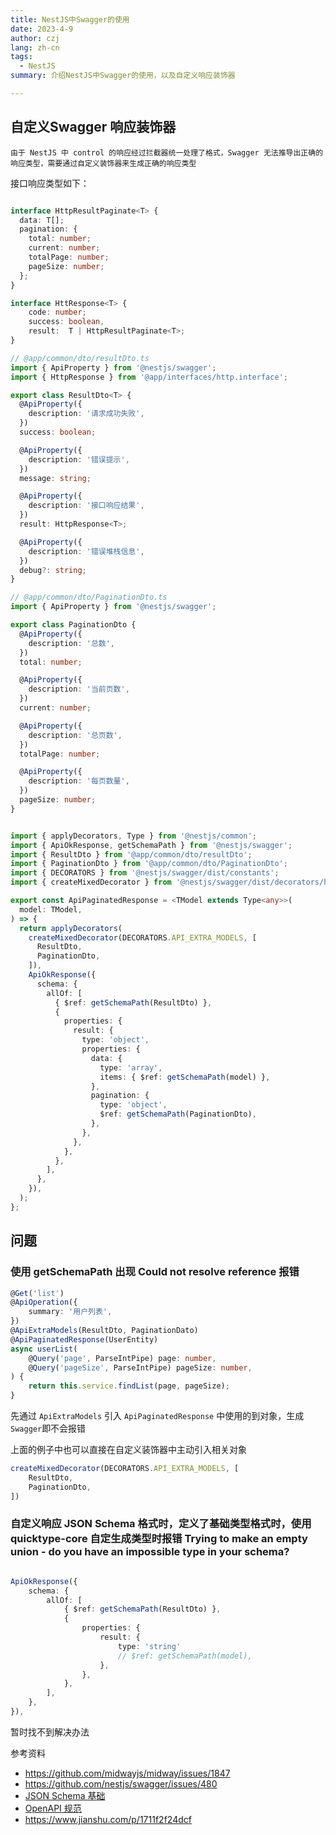 ```yaml
---
title: NestJS中Swagger的使用
date: 2023-4-9
author: czj
lang: zh-cn
tags:
  - NestJS
summary: 介绍NestJS中Swagger的使用，以及自定义响应装饰器

---
```


## 自定义Swagger 响应装饰器

    由于 NestJS 中 control 的响应经过拦截器统一处理了格式，Swagger 无法推导出正确的响应类型，需要通过自定义装饰器来生成正确的响应类型

接口响应类型如下：

```ts

interface HttpResultPaginate<T> {
  data: T[];
  pagination: {
    total: number;
    current: number;
    totalPage: number;
    pageSize: number;
  };
}

interface HttResponse<T> {
    code: number;
    success: boolean,
    result:  T | HttpResultPaginate<T>;
}

```

```ts
// @app/common/dto/resultDto.ts
import { ApiProperty } from '@nestjs/swagger';
import { HttpResponse } from '@app/interfaces/http.interface';

export class ResultDto<T> {
  @ApiProperty({
    description: '请求成功失败',
  })
  success: boolean;

  @ApiProperty({
    description: '错误提示',
  })
  message: string;

  @ApiProperty({
    description: '接口响应结果',
  })
  result: HttpResponse<T>;

  @ApiProperty({
    description: '错误堆栈信息',
  })
  debug?: string;
}

```

```ts
// @app/common/dto/PaginationDto.ts
import { ApiProperty } from '@nestjs/swagger';

export class PaginationDto {
  @ApiProperty({
    description: '总数',
  })
  total: number;

  @ApiProperty({
    description: '当前页数',
  })
  current: number;

  @ApiProperty({
    description: '总页数',
  })
  totalPage: number;

  @ApiProperty({
    description: '每页数量',
  })
  pageSize: number;
}

```

```ts

import { applyDecorators, Type } from '@nestjs/common';
import { ApiOkResponse, getSchemaPath } from '@nestjs/swagger';
import { ResultDto } from '@app/common/dto/resultDto';
import { PaginationDto } from '@app/common/dto/PaginationDto';
import { DECORATORS } from '@nestjs/swagger/dist/constants';
import { createMixedDecorator } from '@nestjs/swagger/dist/decorators/helpers';

export const ApiPaginatedResponse = <TModel extends Type<any>>(
  model: TModel,
) => {
  return applyDecorators(
    createMixedDecorator(DECORATORS.API_EXTRA_MODELS, [
      ResultDto,
      PaginationDto,
    ]),
    ApiOkResponse({
      schema: {
        allOf: [
          { $ref: getSchemaPath(ResultDto) },
          {
            properties: {
              result: {
                type: 'object',
                properties: {
                  data: {
                    type: 'array',
                    items: { $ref: getSchemaPath(model) },
                  },
                  pagination: {
                    type: 'object',
                    $ref: getSchemaPath(PaginationDto),
                  },
                },
              },
            },
          },
        ],
      },
    }),
  );
};

```


## 问题

### 使用 getSchemaPath 出现 Could not resolve reference 报错

```ts
@Get('list')
@ApiOperation({
    summary: '用户列表',
})
@ApiExtraModels(ResultDto, PaginationDato)
@ApiPaginatedResponse(UserEntity)
async userList(
    @Query('page', ParseIntPipe) page: number,
    @Query('pageSize', ParseIntPipe) pageSize: number,
) {
    return this.service.findList(page, pageSize);
}
```

先通过 `ApiExtraModels` 引入 `ApiPaginatedResponse` 中使用的到对象，生成`Swagger`即不会报错

上面的例子中也可以直接在自定义装饰器中主动引入相关对象

```ts
createMixedDecorator(DECORATORS.API_EXTRA_MODELS, [
    ResultDto,
    PaginationDto,
])
```

### 自定义响应 JSON Schema 格式时，定义了基础类型格式时，使用 quicktype-core 自定生成类型时报错 Trying to make an empty union - do you have an impossible type in your schema?

```ts

ApiOkResponse({
    schema: {
        allOf: [
            { $ref: getSchemaPath(ResultDto) },
            {
                properties: {
                    result: {
                        type: 'string'
                        // $ref: getSchemaPath(model),
                    },
                },
            },
        ],
    },
}),

```

暂时找不到解决办法

参考资料
- https://github.com/midwayjs/midway/issues/1847
- https://github.com/nestjs/swagger/issues/480
- [JSON Schema 基础](https://juejin.cn/post/7209698674905350205)
- [OpenAPI 规范](https://openapi.apifox.cn/)
- https://www.jianshu.com/p/1711f2f24dcf